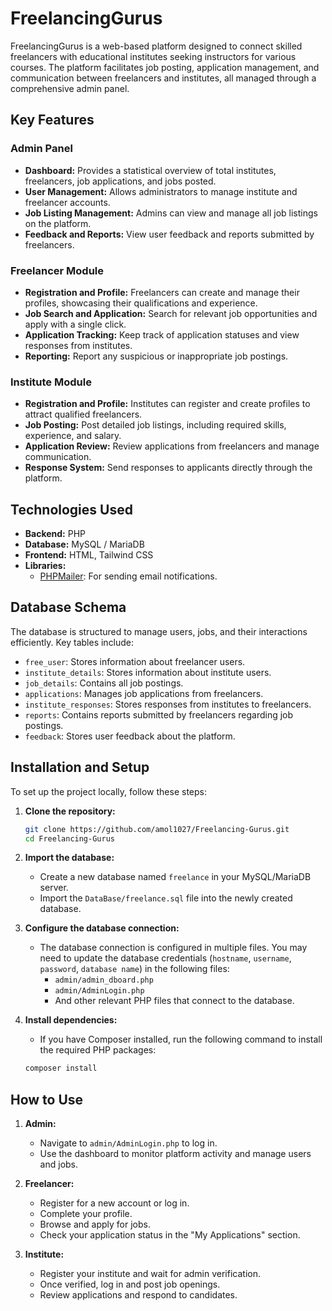 # FreelancingGurus

FreelancingGurus is a web-based platform designed to connect skilled freelancers with educational institutes seeking instructors for various courses. The platform facilitates job posting, application management, and communication between freelancers and institutes, all managed through a comprehensive admin panel.

## Key Features

### Admin Panel
- **Dashboard:** Provides a statistical overview of total institutes, freelancers, job applications, and jobs posted.
- **User Management:** Allows administrators to manage institute and freelancer accounts.
- **Job Listing Management:** Admins can view and manage all job listings on the platform.
- **Feedback and Reports:** View user feedback and reports submitted by freelancers.

### Freelancer Module
- **Registration and Profile:** Freelancers can create and manage their profiles, showcasing their qualifications and experience.
- **Job Search and Application:** Search for relevant job opportunities and apply with a single click.
- **Application Tracking:** Keep track of application statuses and view responses from institutes.
- **Reporting:** Report any suspicious or inappropriate job postings.

### Institute Module
- **Registration and Profile:** Institutes can register and create profiles to attract qualified freelancers.
- **Job Posting:** Post detailed job listings, including required skills, experience, and salary.
- **Application Review:** Review applications from freelancers and manage communication.
- **Response System:** Send responses to applicants directly through the platform.

## Technologies Used

- **Backend:** PHP
- **Database:** MySQL / MariaDB
- **Frontend:** HTML, Tailwind CSS
- **Libraries:**
  - [PHPMailer](https://github.com/PHPMailer/PHPMailer): For sending email notifications.

## Database Schema

The database is structured to manage users, jobs, and their interactions efficiently. Key tables include:

- `free_user`: Stores information about freelancer users.
- `institute_details`: Stores information about institute users.
- `job_details`: Contains all job postings.
- `applications`: Manages job applications from freelancers.
- `institute_responses`: Stores responses from institutes to freelancers.
- `reports`: Contains reports submitted by freelancers regarding job postings.
- `feedback`: Stores user feedback about the platform.

## Installation and Setup

To set up the project locally, follow these steps:

1.  **Clone the repository:**
    ```bash
    git clone https://github.com/amol1027/Freelancing-Gurus.git
    cd Freelancing-Gurus
    ```

2.  **Import the database:**
    - Create a new database named `freelance` in your MySQL/MariaDB server.
    - Import the `DataBase/freelance.sql` file into the newly created database.

3.  **Configure the database connection:**
    - The database connection is configured in multiple files. You may need to update the database credentials (`hostname`, `username`, `password`, `database name`) in the following files:
        - `admin/admin_dboard.php`
        - `admin/AdminLogin.php`
        - And other relevant PHP files that connect to the database.

4.  **Install dependencies:**
    - If you have Composer installed, run the following command to install the required PHP packages:
    ```bash
    composer install
    ```

## How to Use

1.  **Admin:**
    - Navigate to `admin/AdminLogin.php` to log in.
    - Use the dashboard to monitor platform activity and manage users and jobs.

2.  **Freelancer:**
    - Register for a new account or log in.
    - Complete your profile.
    - Browse and apply for jobs.
    - Check your application status in the "My Applications" section.

3.  **Institute:**
    - Register your institute and wait for admin verification.
    - Once verified, log in and post job openings.
    - Review applications and respond to candidates.
